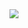 <div class="center">
 
 <img  src="https://github-readme-stats.vercel.app/api?username=zanniboni&show_icons=true&theme=dracula&icon_color=6392DF">

 </div>
